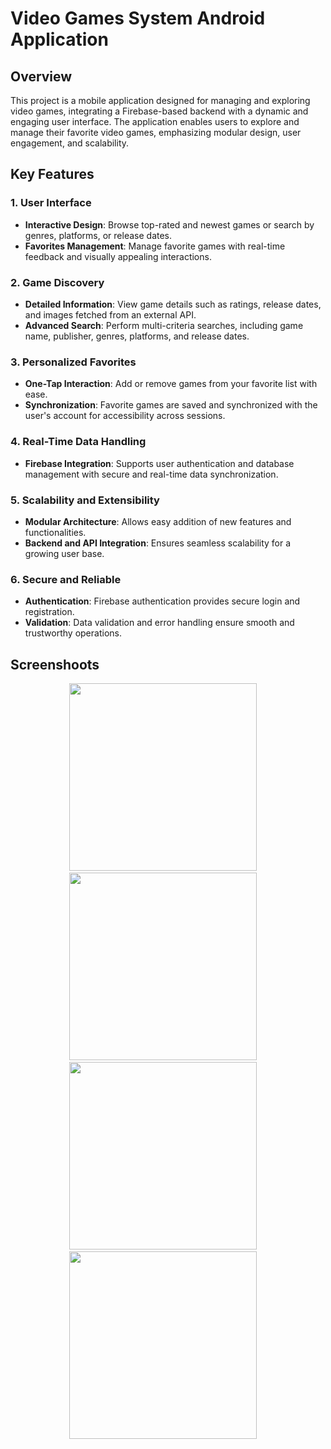 # Video Games System Android Application 

## **Overview**
This project is a mobile application designed for managing and exploring video games, integrating a Firebase-based backend with a dynamic and engaging user interface. The application enables users to explore and manage their favorite video games, emphasizing modular design, user engagement, and scalability.

## Key Features

### 1. User Interface
- **Interactive Design**: Browse top-rated and newest games or search by genres, platforms, or release dates.
- **Favorites Management**: Manage favorite games with real-time feedback and visually appealing interactions.

### 2. Game Discovery
- **Detailed Information**: View game details such as ratings, release dates, and images fetched from an external API.
- **Advanced Search**: Perform multi-criteria searches, including game name, publisher, genres, platforms, and release dates.

### 3. Personalized Favorites
- **One-Tap Interaction**: Add or remove games from your favorite list with ease.
- **Synchronization**: Favorite games are saved and synchronized with the user's account for accessibility across sessions.

### 4. Real-Time Data Handling
- **Firebase Integration**: Supports user authentication and database management with secure and real-time data synchronization.

### 5. Scalability and Extensibility
- **Modular Architecture**: Allows easy addition of new features and functionalities.
- **Backend and API Integration**: Ensures seamless scalability for a growing user base.

### 6. Secure and Reliable
- **Authentication**: Firebase authentication provides secure login and registration.
- **Validation**: Data validation and error handling ensure smooth and trustworthy operations.

## **Screenshoots**

<div align="center">
   <img src="https://github.com/user-attachments/assets/416f5759-5a2a-48cb-8aa7-97951091c070" width="300" />
  &nbsp;&nbsp;&nbsp;
   <img src="https://github.com/user-attachments/assets/8320152d-c1ef-4019-8df9-c763e5c6a64d" width="300" />
  &nbsp;&nbsp;&nbsp;
   <img src="https://github.com/user-attachments/assets/03653510-10ed-4ff8-9472-829bae0c916a"width="300" />
  &nbsp;&nbsp;&nbsp;
  <img src="https://github.com/user-attachments/assets/cc0038b8-f1ee-4331-9592-37034f8f46bb" width="300" />
  &nbsp;&nbsp;&nbsp;
